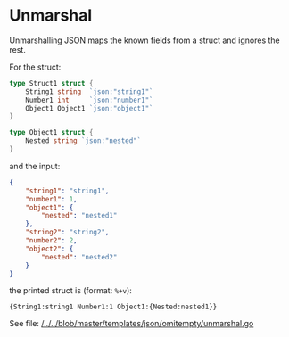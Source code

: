 # Unmarshal
Unmarshalling JSON maps the known fields from a struct and ignores the rest.

For the struct:
```go
type Struct1 struct {
	String1 string  `json:"string1"`
	Number1 int     `json:"number1"`
	Object1 Object1 `json:"object1"`
}

type Object1 struct {
	Nested string `json:"nested"`
}
```
and the input:
```json
{
    "string1": "string1",
    "number1": 1,
    "object1": {
        "nested": "nested1"
    },
    "string2": "string2",
    "number2": 2,
    "object2": {
        "nested": "nested2"
    }
}
```
the printed struct is (format: `%+v`):
```
{String1:string1 Number1:1 Object1:{Nested:nested1}}
```

See file: [/../../blob/master/templates/json/omitempty/unmarshal.go](/../../blob/master/templates/json/omitempty/unmarshal.go)